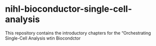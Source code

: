 # nihl-bioconductor-single-cell-analysis
This repository contains the introductory chapters for the “Orchestrating Single-Cell Analysis wtin Biocondctor
